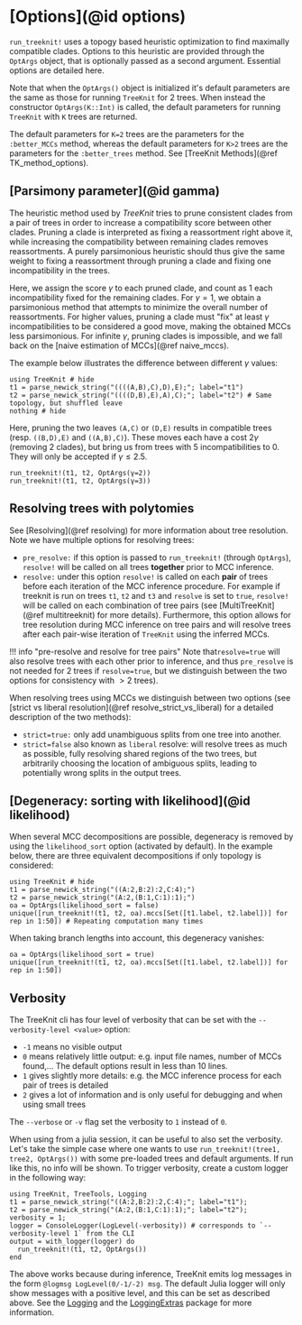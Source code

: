# [Options](@id options)

`run_treeknit!` uses a topogy based heuristic optimization to find maximally compatible clades. 
  Options to this heuristic are provided through the `OptArgs` object, that is optionally passed as a second argument.
  Essential options are detailed here. 	

Note that when the `OptArgs()` object is initialized it's default parameters are the same as those for running `TreeKnit` for 2 trees. When instead the constructor `OptArgs(K::Int)` is called, the default parameters for running `TreeKnit` with `K` trees are returned. 

The default parameters for `K=2` trees are the parameters for the `:better_MCCs` method, whereas the default parameters for `K>2` trees are the parameters for the `:better_trees` method. See [TreeKnit Methods](@ref TK_method_options).

## [Parsimony parameter](@id gamma)
The heuristic method used by *TreeKnit* tries to prune consistent clades from a pair of trees in order to increase a compatibility score between other clades. 
  Pruning a clade is interpreted as fixing a reassortment right above it, while increasing the compatibility between remaining clades removes reassortments. 
  A purely parsimonious heuristic should thus give the same weight to fixing a reassortment through pruning a clade and fixing one incompatibility in the trees. 

Here, we assign the score $\gamma$ to each pruned clade, and count as $1$ each incompatibility fixed for the remaining clades. 
  For $\gamma=1$, we obtain a parsimonious method that attempts to minimize the overall number of reassortments. 
  For higher values, pruning a clade must "fix" at least $\gamma$ incompatibilities to be considered a good move, making the obtained MCCs less parsimonious. 
  For infinite $\gamma$, pruning clades is impossible, and we fall back on the [naive estimation of MCCs](@ref naive_mccs). 
  
The example below illustrates the difference between different $\gamma$ values: 
```@example gamma1
using TreeKnit # hide
t1 = parse_newick_string("((((A,B),C),D),E);"; label="t1")
t2 = parse_newick_string("((((D,B),E),A),C);"; label="t2") # Same topology, but shuffled leave
nothing # hide
```
Here, pruning the two leaves `(A,C)` or `(D,E)` results in compatible trees (resp. `((B,D),E)` and `((A,B),C)`). 
  These moves each have a cost 2$\gamma$ (removing 2 clades), but bring us from trees with 5 incompatibilities to 0. 
  They will only be accepted if $\gamma \leq 2.5$. 

```@repl gamma1
run_treeknit!(t1, t2, OptArgs(γ=2))
run_treeknit!(t1, t2, OptArgs(γ=3))
```

## Resolving trees with polytomies

See [Resolving](@ref resolving) for more information about tree resolution. Note we have multiple options for resolving trees:
- `pre_resolve:` if this option is passed to `run_treeknit!` (through `OptArgs`), `resolve!` will be called on all trees **together** prior to MCC inference. 
- `resolve:` under this option `resolve!` is called on each **pair** of trees before each iteration of the MCC inference procedure. For example if treeknit is run on trees `t1`, `t2` and `t3` and `resolve` is set to `true`, `resolve!` will be called on each combination of tree pairs (see [MultiTreeKnit](@ref multitreeknit) for more details).  Furthermore, this option allows for tree resolution during MCC inference on tree pairs and will resolve trees after each pair-wise iteration of `TreeKnit` using the inferred MCCs.

!!! info "pre-resolve and resolve for tree pairs"
    Note that`resolve=true` will also resolve trees with each other prior to inference, and thus `pre_resolve` is not needed for 2 trees if `resolve=true`, but we distinguish between the two options for consistency with $>2$ trees).

When resolving trees using MCCs we distinguish between two options (see [strict vs liberal resolution](@ref resolve_strict_vs_liberal) for a detailed description of the two methods):
- `strict=true:` only add unambiguous splits from one tree into another.
- `strict=false` also known as `liberal` resolve: will resolve trees as much as possible, fully resolving shared regions of the two trees, but arbitrarily choosing the location of ambiguous splits, leading to potentially wrong splits in the output trees. 

## [Degeneracy: sorting with likelihood](@id likelihood)
When several MCC decompositions are possible, degeneracy is removed by using the `likelihood_sort` option (activated by default). 
In the example below, there are three equivalent decompositions if only topology is considered: 
```@example degeneracy
using TreeKnit # hide
t1 = parse_newick_string("((A:2,B:2):2,C:4);")
t2 = parse_newick_string("(A:2,(B:1,C:1):1);")
oa = OptArgs(likelihood_sort = false)
unique([run_treeknit!(t1, t2, oa).mccs[Set([t1.label, t2.label])] for rep in 1:50]) # Repeating computation many times 
```

When taking branch lengths into account, this degeneracy vanishes: 
```@example degeneracy
oa = OptArgs(likelihood_sort = true)
unique([run_treeknit!(t1, t2, oa).mccs[Set([t1.label, t2.label])] for rep in 1:50])
```

## Verbosity

The TreeKnit cli has four level of verbosity that can be set with the `--verbosity-level <value>` option: 
- `-1` means no visible output
- `0` means relatively little output: e.g. input file names, number of MCCs found,... The default options result in less than 10 lines.
- `1` gives slightly more details: e.g. the MCC inference process for each pair of trees is detailed
- `2` gives a lot of information and is only useful for debugging and when using small trees 

The `--verbose` or `-v` flag set the verbosity to `1` instead of `0`. 

When using from a julia session, it can be useful to also set the verbosity. 
Let's take the simple case where one wants to use `run_treeknit!(tree1, tree2, OptArgs())` with some pre-loaded trees and default arguments. 
If run like this, no info will be shown. 
To trigger verbosity, create a custom logger in the following way: 

```@repl verbosity
using TreeKnit, TreeTools, Logging
t1 = parse_newick_string("((A:2,B:2):2,C:4);"; label="t1");
t2 = parse_newick_string("(A:2,(B:1,C:1):1);"; label="t2");
verbosity = 1;
logger = ConsoleLogger(LogLevel(-verbosity)) # corresponds to `--verbosity-level 1` from the CLI
output = with_logger(logger) do 
  run_treeknit!(t1, t2, OptArgs())
end
```

The above works because during inference, TreeKnit emits log messages in the form `@logmsg LogLevel(0/-1/-2) msg`. 
The default Julia logger will only show messages with a positive level, and this can be set as described above. 
See the [Logging](https://docs.julialang.org/en/v1/stdlib/Logging) and the [LoggingExtras](https://github.com/JuliaLogging/LoggingExtras.jl) package for more information. 

